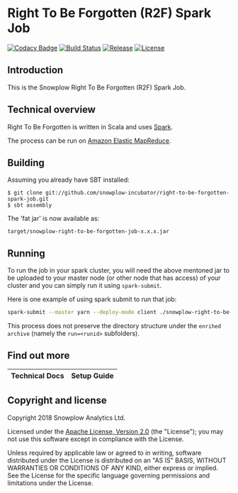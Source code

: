 # Right To Be Forgotten (R2F) Spark Job

[![Codacy Badge][codacy-badge]][codacy-dashboard]
[![Build Status][travis-image]][travis]
[![Release][release-image]][releases]
[![License][license-image]][license]

## Introduction

This is the Snowplow Right To Be Forgotten (R2F) Spark Job.

## Technical overview

Right To Be Forgotten is written in Scala and uses [Spark][spark].

The process can be run on [Amazon Elastic MapReduce][emr].

## Building

Assuming you already have SBT installed:

    $ git clone git://github.com/snowplow-incubator/right-to-be-forgotten-spark-job.git
    $ sbt assembly

The 'fat jar' is now available as:

    target/snowplow-right-to-be-forgotten-job-x.x.x.jar

## Running

To run the job in your spark cluster, you will need the above mentoned jar to be uploaded to your master node (or other node that has access) of your cluster and you can simply run it using `spark-submit`.

Here is one example of using spark submit to run that job:

```bash
spark-submit --master yarn --deploy-mode client ./snowplow-right-to-be-forgotten-job-0.1.0.jar --r2f-data-file s3://snowplow-data-<mycompany>/config/to_be_forgotten.json --input-directory s3://snowplow-data-<mycompany>/enriched/archive/ --non-matching-output-directory s3://snowplow-data-<mycompany>/r2f-test/non-matching/runid=<yyyy-mm-dd-HH-MM-SS> --matching-output-directory s3://snowplow-data-<mycompany>/r2f-test/matching/runid=<yyyy-mm-dd-HH-MM-SS> --maximum-matching-proportion 0.01
```

This process does not preserve the directory structure under the `enrihed archive` (namely the `run=<runid>` subfolders).

## Find out more

| Technical Docs              | Setup Guide           |
|-----------------------------|-----------------------|

## Copyright and license

Copyright 2018 Snowplow Analytics Ltd.

Licensed under the [Apache License, Version 2.0][license] (the "License");
you may not use this software except in compliance with the License.

Unless required by applicable law or agreed to in writing, software
distributed under the License is distributed on an "AS IS" BASIS,
WITHOUT WARRANTIES OR CONDITIONS OF ANY KIND, either express or implied.
See the License for the specific language governing permissions and
limitations under the License.

[spark]: http://spark.apache.org/
[snowplow]: http://snowplowanalytics.com
[emr]: http://aws.amazon.com/elasticmapreduce/

[license]: http://www.apache.org/licenses/LICENSE-2.0

[codacy-badge]: https://api.codacy.com/project/badge/Grade/422d7981055243a4abb8530306904dc2
[codacy-dashboard]: https://www.codacy.com/project/snowplow/right-to-be-forgotten-spark-job/dashboard?utm_source=github.com&amp;utm_medium=referral&amp;utm_content=snowplow-incubator/right-to-be-forgotten-spark-job&amp;utm_campaign=Badge_Grade_Dashboard

[travis-image]: https://travis-ci.org/snowplow-incubator/snowplow-right-to-be-forgotten-job.svg?branch=master
[travis]: https://travis-ci.org/snowplow-incubator/snowplow-right-to-be-forgotten-job

[release-image]: https://img.shields.io/badge/release-0.1.0-orange.svg?style=flat
[releases]: https://github.com/snowplow-incubator/snowplow-right-to-be-forgotten-job/releases

[license-image]: http://img.shields.io/badge/license-Apache--2-blue.svg?style=flat
[license]: http://www.apache.org/licenses/LICENSE-2.0